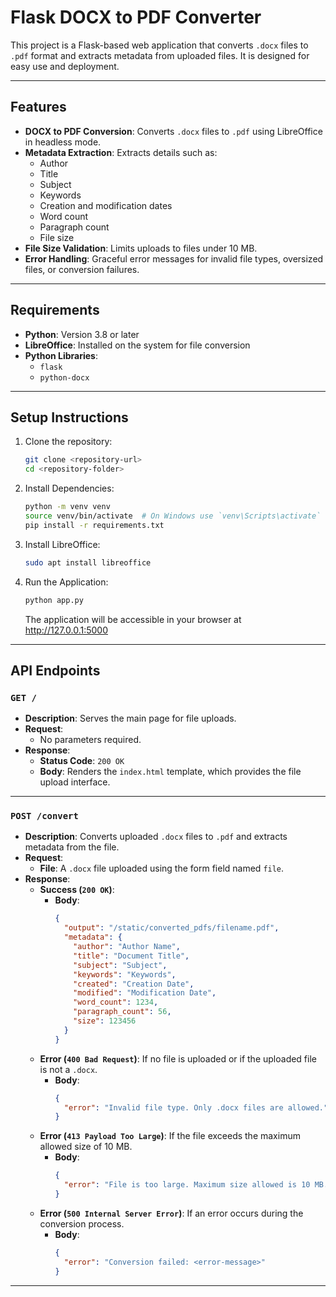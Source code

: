 # Flask DOCX to PDF Converter

This project is a Flask-based web application that converts `.docx` files to `.pdf` format and extracts metadata from uploaded files. It is designed for easy use and deployment.

---

## Features

- **DOCX to PDF Conversion**: Converts `.docx` files to `.pdf` using LibreOffice in headless mode.
- **Metadata Extraction**: Extracts details such as:
  - Author
  - Title
  - Subject
  - Keywords
  - Creation and modification dates
  - Word count
  - Paragraph count
  - File size
- **File Size Validation**: Limits uploads to files under 10 MB.
- **Error Handling**: Graceful error messages for invalid file types, oversized files, or conversion failures.

---

## Requirements

- **Python**: Version 3.8 or later
- **LibreOffice**: Installed on the system for file conversion
- **Python Libraries**:
  - `flask`
  - `python-docx`

---

## Setup Instructions

1. Clone the repository:
   ```bash
   git clone <repository-url>
   cd <repository-folder>
   ```

2. Install Dependencies:
    ```bash
    python -m venv venv
    source venv/bin/activate  # On Windows use `venv\Scripts\activate`
    pip install -r requirements.txt
    ```

3. Install LibreOffice:
    ```bash
    sudo apt install libreoffice
    ```

4. Run the Application:
    ```bash
    python app.py
    ```
    The application will be accessible in your browser at http://127.0.0.1:5000
---

## API Endpoints

### **`GET /`**

- **Description**: Serves the main page for file uploads.
- **Request**: 
  - No parameters required.
- **Response**:
  - **Status Code**: `200 OK`
  - **Body**: Renders the `index.html` template, which provides the file upload interface.

---

### **`POST /convert`**

- **Description**: Converts uploaded `.docx` files to `.pdf` and extracts metadata from the file.
- **Request**:
  - **File**: A `.docx` file uploaded using the form field named `file`.
- **Response**:
  - **Success (`200 OK`)**:
    - **Body**: 
      ```json
      {
        "output": "/static/converted_pdfs/filename.pdf",
        "metadata": {
          "author": "Author Name",
          "title": "Document Title",
          "subject": "Subject",
          "keywords": "Keywords",
          "created": "Creation Date",
          "modified": "Modification Date",
          "word_count": 1234,
          "paragraph_count": 56,
          "size": 123456
        }
      }
      ```
  - **Error (`400 Bad Request`)**: If no file is uploaded or if the uploaded file is not a `.docx`.
    - **Body**:
      ```json
      {
        "error": "Invalid file type. Only .docx files are allowed."
      }
      ```
  - **Error (`413 Payload Too Large`)**: If the file exceeds the maximum allowed size of 10 MB.
    - **Body**:
      ```json
      {
        "error": "File is too large. Maximum size allowed is 10 MB."
      }
      ```
  - **Error (`500 Internal Server Error`)**: If an error occurs during the conversion process.
    - **Body**:
      ```json
      {
        "error": "Conversion failed: <error-message>"
      }
      ```

---
